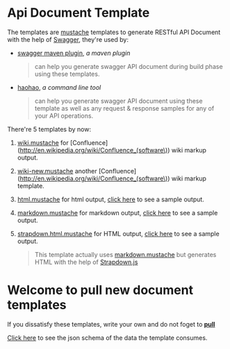 Api Document Template
================
The templates are [mustache](http://mustache.github.io/) templates to generate RESTful API Document with the help of [Swagger](https://github.com/wordnik/swagger-core/wiki),
they're used by:

- [swagger maven plugin](https://github.com/kongchen/swagger-maven-plugin), *a maven plugin*
  >can help you generate swagger API document during build phase using these templates.

- [haohao](https://github.com/kongchen/haohao), *a command line tool*
  > can help you generate swagger API document using these template as well as any request & response samples for any of your API operations.

There're 5 templates by now:

1. [wiki.mustache](https://github.com/kongchen/api-doc-template/blob/master/v1.1/wiki.mustache) for [Confluence](http://en.wikipedia.org/wiki/Confluence_(software\)) wiki markup output.
   
2. [wiki-new.mustache](https://github.com/kongchen/api-doc-template/blob/master/v1.1/wiki-new.mustache) another [Confluence](http://en.wikipedia.org/wiki/Confluence_(software\)) wiki markup template.
 
3. [html.mustache](https://github.com/kongchen/api-doc-template/blob/master/v1.1/html.mustache) for html output, [click here](http://htmlpreview.github.io/?https://raw.github.com/kongchen/swagger-maven-plugin/master/GeneratedSamples/apidoc.html) to see a sample output.
 
4. [markdown.mustache](https://github.com/kongchen/api-doc-template/blob/master/v1.1/markdown.mustache) for markdown output, [click here](https://github.com/kongchen/swagger-maven-plugin/wiki/Sample.markdown) to see a sample output.

5. [strapdown.html.mustache](https://github.com/kongchen/api-doc-template/blob/master/v1.1/strapdown.html.mustache) for HTML output, [click here](http://htmlpreview.github.io/?https://raw.github.com/kongchen/swagger-maven-plugin/master/GeneratedSamples/apidoc.strapdown.html) to see a sample output.
    
    >This template actually uses [markdown.mustache](https://github.com/kongchen/api-doc-template/blob/master/v1.1/markdown.mustache) but generates HTML with the help of [Strapdown.js](http://strapdownjs.com/)


# **Welcome to pull new document templates**

If you dissatisfy these templates, write your own and do not foget to [**pull**](https://github.com/kongchen/api-doc-template/pulls)

[Click here](https://github.com/kongchen/api-doc-template/blob/master/template-schema-1.1.json) to see the json schema of the data the template consumes.


